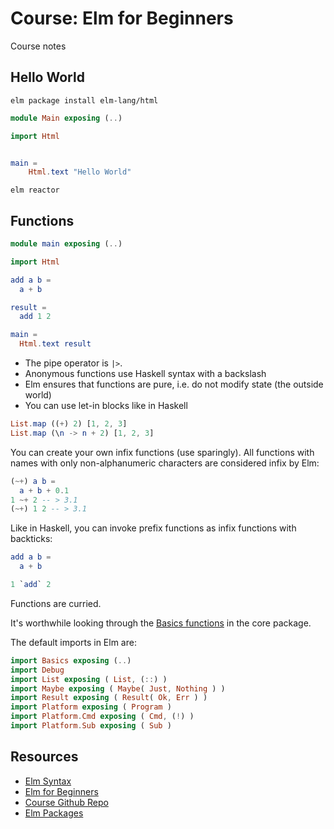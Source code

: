 # Course: Elm for Beginners

Course notes

## Hello World

```
elm package install elm-lang/html
```

```elm
module Main exposing (..)

import Html


main =
    Html.text "Hello World"
```

```
elm reactor
```

## Functions

```elm
module main exposing (..)

import Html

add a b =
  a + b

result =
  add 1 2

main =
  Html.text result
```

* The pipe operator is `|>`.
* Anonymous functions use Haskell syntax with a backslash
* Elm ensures that functions are pure, i.e. do not modify state (the outside world)
* You can use let-in blocks like in Haskell

```elm
List.map ((+) 2) [1, 2, 3]
List.map (\n -> n + 2) [1, 2, 3]
```

You can create your own infix functions (use sparingly). All functions with names with only non-alphanumeric characters are considered infix by Elm:

```elm
(~+) a b =
  a + b + 0.1
1 ~+ 2 -- > 3.1
(~+) 1 2 -- > 3.1
```

Like in Haskell, you can invoke prefix functions as infix functions with backticks:

```elm
add a b =
  a + b

1 `add` 2
```

Functions are curried.

It's worthwhile looking through the [Basics functions]() in the core package.

The default imports in Elm are:

```elm
import Basics exposing (..)
import Debug
import List exposing ( List, (::) )
import Maybe exposing ( Maybe( Just, Nothing ) )
import Result exposing ( Result( Ok, Err ) )
import Platform exposing ( Program )
import Platform.Cmd exposing ( Cmd, (!) )
import Platform.Sub exposing ( Sub )
```

## Resources

* [Elm Syntax](http://elm-lang.org/docs/syntax)
* [Elm for Beginners](http://courses.knowthen.com/courses/elm-for-beginners)
* [Course Github Repo](https://github.com/knowthen/elm)
* [Elm Packages](http://package.elm-lang.org/)
